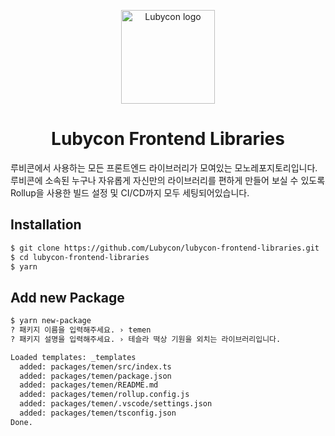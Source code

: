<p align="center">
  <img width="150" src="https://assets.lubycon.io/logo/symbol-color.svg" alt="Lubycon logo">
</p>

<h1 align="center">Lubycon Frontend Libraries</h1>

루비콘에서 사용하는 모든 프론트엔드 라이브러리가 모여있는 모노레포지토리입니다.
루비콘에 소속된 누구나 자유롭게 자신만의 라이브러리를 편하게 만들어 보실 수 있도록 Rollup을 사용한 빌드 설정 및 CI/CD까지 모두 세팅되어있습니다.

## Installation

```sh
$ git clone https://github.com/Lubycon/lubycon-frontend-libraries.git
$ cd lubycon-frontend-libraries
$ yarn
```

## Add new Package

```sh
$ yarn new-package
? 패키지 이름을 입력해주세요. › temen
? 패키지 설명을 입력해주세요. › 테슬라 떡상 기원을 외치는 라이브러리입니다.

Loaded templates: _templates
  added: packages/temen/src/index.ts
  added: packages/temen/package.json
  added: packages/temen/README.md
  added: packages/temen/rollup.config.js
  added: packages/temen/.vscode/settings.json
  added: packages/temen/tsconfig.json
Done.
```
